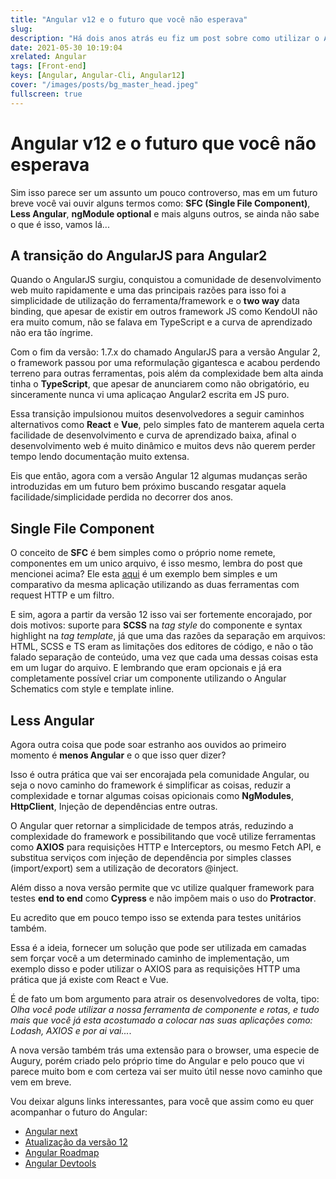 ```yaml
---
title: "Angular v12 e o futuro que você não esperava"
slug:
description: "Há dois anos atrás eu fiz um post sobre como utilizar o Angular como o Vue.js, ou seja utilizando apenas um arquivo `.ts` para o template e a folha de estilo, algumas pessoas acharam estranho, mas... Preparencem para o que vem por ai."
date: 2021-05-30 10:19:04
xrelated: Angular
tags: [Front-end]
keys: [Angular, Angular-Cli, Angular12]
cover: "/images/posts/bg_master_head.jpeg"
fullscreen: true
---
```


# Angular v12 e o futuro que você não esperava

Sim isso parece ser um assunto um pouco controverso, mas em um futuro breve você vai ouvir alguns termos como: **SFC (Single File Component)**, **Less Angular**, **ngModule optional** e mais alguns outros, se ainda não sabe o que é isso, vamos lá...

## A transição do AngularJS para Angular2

Quando o AngularJS surgiu, conquistou a comunidade de desenvolvimento web muito rapidamente e uma das principais razões para isso foi a simplicidade de utilização do ferramenta/framework e o **two way** data binding, que apesar de existir em outros framework JS como KendoUI não era muito comum, não se falava em TypeScript e a curva de aprendizado não era tão íngrime.

Com o fim da versão: 1.7.x do chamado AngularJS para a versão Angular 2, o framework passou por uma reformulação gigantesca e acabou perdendo terreno para outras ferramentas, pois além da complexidade bem alta ainda tinha o **TypeScript**, que apesar de anunciarem como não obrigatório, eu sinceramente nunca vi uma aplicaçao Angular2 escrita em JS puro.

Essa transição impulsionou muitos desenvolvedores a seguir caminhos alternativos como **React** e **Vue**, pelo simples fato de manterem aquela certa facilidade de desenvolvimento e curva de aprendizado baixa, afinal o desenvolvimento web é muito dinâmico e muitos devs não querem perder tempo lendo documentação muito extensa.

Eis que então, agora com a versão Angular 12 algumas mudanças serão introduzidas em um futuro bem próximo buscando resgatar aquela facilidade/simplicidade perdida no decorrer dos anos.

## Single File Component

O conceito de **SFC** é bem simples como o próprio nome remete, componentes em um unico arquivo, é isso mesmo, lembra do post que mencionei acima? Ele esta [aqui](https://barbadev.netlify.app/articles/aplicacao-angular-no-estilo-vue-js/) é um exemplo bem simples e um comparativo da mesma aplicação utilizando as duas ferramentas com request HTTP e um filtro.

E sim, agora a partir da versão 12 isso vai ser fortemente encorajado, por dois motivos: suporte para **SCSS** na _tag style_ do componente e syntax highlight na _tag template_, já que uma das razões da separação em arquivos: HTML, SCSS e TS eram as limitações dos editores de código, e não o tão falado separação de conteúdo, uma vez que cada uma dessas coisas esta em um lugar do arquivo. E lembrando que eram opcionais e já era completamente possível criar um componente utilizando o Angular Schematics com style e template inline.

## Less Angular

Agora outra coisa que pode soar estranho aos ouvidos ao primeiro momento é **menos Angular** e o que isso quer dizer?

Isso é outra prática que vai ser encorajada pela comunidade Angular, ou seja o novo caminho do framework é simplificar as coisas, reduzir a complexidade e tornar algumas coisas opicionais como **NgModules**, **HttpClient**, Injeção de dependências entre outras.

O Angular quer retornar a simplicidade de tempos atrás, reduzindo a complexidade do framework e possibilitando que você utilize ferramentas como **AXIOS** para requisições HTTP e Interceptors, ou mesmo Fetch API, e substitua serviços com injeção de dependência por simples classes (import/export) sem a utilização de decorators @inject.

Além disso a nova versão permite que vc utilize qualquer framework para testes **end to end** como **Cypress** e não impõem mais o uso do **Protractor**.

Eu acredito que em pouco tempo isso se extenda para testes unitários também.

Essa é a ideia, fornecer um solução que pode ser utilizada em camadas sem forçar você a um determinado caminho de implementação, um exemplo disso e poder utilizar o AXIOS para as requisições HTTP uma prática que já existe com React e Vue.

É de fato um bom argumento para atrair os desenvolvedores de volta, tipo: _Olha você pode utilizar a nossa ferramenta de componente e rotas, e tudo mais que você já esta acostumado a colocar nas suas aplicações como: Lodash, AXIOS e por ai vai..._.

A nova versão também trás uma extensão para o browser, uma especie de Augury, porém criado pelo próprio time do Angular e pelo pouco que vi parece muito bom e com certeza vai ser muito útil nesse novo caminho que vem em breve.

Vou deixar alguns links interessantes, para você que assim como eu quer acompanhar o futuro do Angular:

-   [Angular next](https://next.angular.io)
-   [Atualização da versão 12](https://next.angular.io/guide/updating-to-version-12)
-   [Angular Roadmap](https://next.angular.io/guide/roadmap)
-   [Angular Devtools](https://next.angular.io/guide/devtools)
